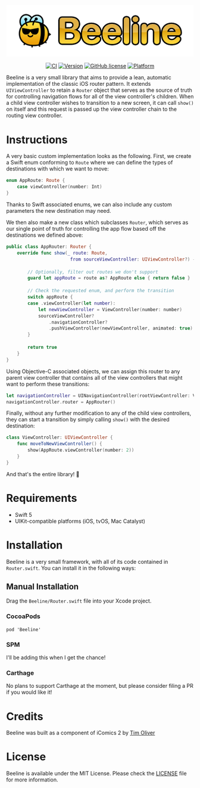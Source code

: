 <img src="title.png" alt="Beeline" />

<span align="center">

[![CI](https://github.com/TimOliver/Beeline/workflows/CI/badge.svg)](https://github.com/TimOliver/Beeline/actions?query=workflow%3ACI)
[![Version](https://img.shields.io/cocoapods/v/Beeline.svg?style=flat)](http://cocoadocs.org/docsets/Beeline)
[![GitHub license](https://img.shields.io/badge/license-MIT-blue.svg)](https://raw.githubusercontent.com/TimOliver/Beeline/main/LICENSE)
[![Platform](https://img.shields.io/cocoapods/p/Beeline.svg?style=flat)](http://cocoadocs.org/docsets/Beeline)
    
</span>

Beeline is a very small library that aims to provide a lean, automatic implementation of the classic iOS router pattern. It extends `UIViewController` to retain a `Router` object that serves as the source of truth for controlling navigation flows for all of the view controller's children. When a child view controller wishes to transition to a new screen, it can call `show()` on itself and this request is passed up the view controller chain to the routing view controller.

# Instructions

A very basic custom implementation looks as the following. First, we create a Swift enum conforming to `Route` where we can define the types of destinations with which we want to move:

```swift
enum AppRoute: Route {
    case viewController(number: Int)
}
```
Thanks to Swift associated enums, we can also include any custom parameters the new destination may need.

We then also make a new class which subclasses `Router`, which serves as our single point of truth for controlling the app flow based off the destinations we defined above:

```swift
public class AppRouter: Router {
    override func show(_ route: Route,
                        from sourceViewController: UIViewController?) -> Bool {

        // Optionally, filter out routes we don't support
        guard let appRoute = route as? AppRoute else { return false }

        // Check the requested enum, and perform the transition
        switch appRoute {
        case .viewController(let number):
            let newViewController = ViewController(number: number)
            sourceViewController?
                .navigationController?
                .pushViewController(newViewController, animated: true)
        }

        return true
    }
}

```

Using Objective-C associated objects, we can assign this router to any parent view controller that contains all of the view controllers that might want to perform these transitions:

```swift
let navigationController = UINavigationController(rootViewController: ViewController())
navigationController.router = AppRouter()
```

Finally, without any further modification to any of the child view controllers, they can start a transition by simply calling `show()` with the desired destination:

```swift
class ViewController: UIViewController {
    func moveToNewViewController() {
        show(AppRoute.viewController(number: 2))
    } 
} 
```

And that's the entire library! 🎉

# Requirements
* Swift 5
* UIKit-compatible platforms (iOS, tvOS, Mac Catalyst)

# Installation

Beeline is a very small framework, with all of its code contained in `Router.swift`. You can install it in the following ways:

## Manual Installation

Drag the `Beeline/Router.swift` file into your Xcode project.

### CocoaPods

```
pod 'Beeline'
```

### SPM

I'll be adding this when I get the chance!

### Carthage

No plans to support Carthage at the moment, but please consider filing a PR if you would like it!

# Credits

Beeline was built as a component of iComics 2 by [Tim Oliver](https://twitter.com/TimOliverAU)

# License

Beeline is available under the MIT License. Please check the [LICENSE](LICENSE) file for more information.
